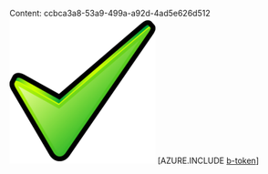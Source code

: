Content: ccbca3a8-53a9-499a-a92d-4ad5e626d512![image](0b6a84e8-d340-4e5a-905b-38027bdc461f.png)
[AZURE.INCLUDE [b-token](3fdcdac6-e71a-4182-a230-3a20f89b9e93.md)]
